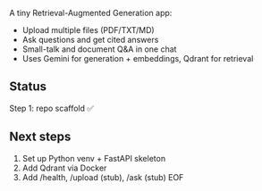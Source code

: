 A tiny Retrieval-Augmented Generation app:
- Upload multiple files (PDF/TXT/MD)
- Ask questions and get cited answers
- Small-talk and document Q&A in one chat
- Uses Gemini for generation + embeddings, Qdrant for retrieval

## Status
Step 1: repo scaffold ✅

## Next steps
1) Set up Python venv + FastAPI skeleton
2) Add Qdrant via Docker
3) Add /health, /upload (stub), /ask (stub)
EOF
